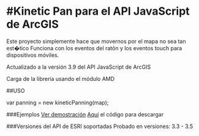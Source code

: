 #Kinetic Pan para el API JavaScript de ArcGIS
======
Este proyecto simplemente hace que movernos por el mapa no sea tan est�tico
Funciona con los eventos del ratón y los eventos touch para dispositivos móviles.

Actualizado a la versión 3.9 del API JavaScript de ArcGIS

Carga de la librería usando el módulo AMD 

##USO

var panning = new kineticPanning(map);

###Ejemplos
[Ver demostración](http://91.121.152.137/apps/kineticPanning/)
[Aquí](https://github.com/saik003/Apps-JavaScript/tree/master/kineticPanning) el código para descargar  

###Versiones del API de ESRI soportadas
Probado en versiones: 3.3 - 3.5
